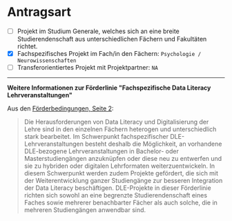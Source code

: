 # Antragsart

- [ ] Projekt im Studium Generale, welches sich an eine breite Studierendenschaft aus unterschiedlichen 
Fächern und Fakultäten richtet.
- [x] Fachspezifisches Projekt im Fach/in den Fächern: `Psychologie / Neurowissenschaften`
- [ ] Transferorientiertes Projekt mit Projektpartner: `NA`

---

**Weitere Informationen zur Förderlinie "Fachspezifische Data Literacy Lehrveranstaltungen"**

Aus den [Förderbedingungen, Seite 2](https://www.isa.uni-hamburg.de/ddlitlab/data-literacy-lehrlabor/projektfoerderung/ausschreibung-dle-lehrlabor-23.pdf):

> Die Herausforderungen von Data Literacy und Digitalisierung der Lehre sind in den einzelnen Fächern heterogen und unterschiedlich stark bearbeitet.
> Im Schwerpunkt fachspezifischer DLE-Lehrveranstaltungen besteht deshalb die Möglichkeit, an vorhandene DLE-bezogene Lehrveranstaltungen in Bachelor- oder Masterstudiengängen anzuknüpfen oder diese neu zu
entwerfen und sie zu hybriden oder digitalen Lehrformaten weiterzuentwickeln.
> In diesem Schwerpunkt werden zudem Projekte gefördert, die sich mit der Weiterentwicklung ganzer Studiengänge zur besseren Integration der Data Literacy beschäftigen.
> DLE-Projekte in dieser Förderlinie richten sich sowohl an eine begrenzte Studierendenschaft eines Faches sowie mehrerer benachbarter Fächer als auch solche, die in mehreren Studiengängen anwendbar sind.